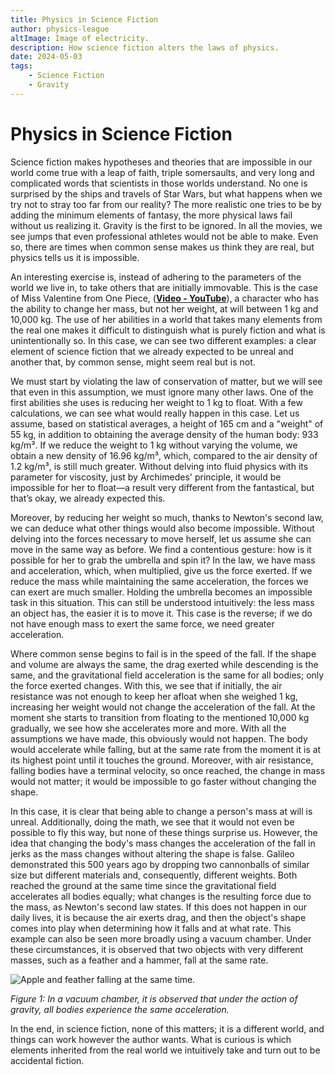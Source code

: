```yaml
---
title: Physics in Science Fiction
author: physics-league
altImage: Image of electricity.
description: How science fiction alters the laws of physics.
date: 2024-05-03
tags:
    - Science Fiction
    - Gravity
---
```

# Physics in Science Fiction

Science fiction makes hypotheses and theories that are impossible in our world come true with a leap of faith, triple somersaults, and very long and complicated words that scientists in those worlds understand. No one is surprised by the ships and travels of Star Wars, but what happens when we try not to stray too far from our reality? The more realistic one tries to be by adding the minimum elements of fantasy, the more physical laws fail without us realizing it. Gravity is the first to be ignored. In all the movies, we see jumps that even professional athletes would not be able to make. Even so, there are times when common sense makes us think they are real, but physics tells us it is impossible.

An interesting exercise is, instead of adhering to the parameters of the world we live in, to take others that are initially immovable. This is the case of Miss Valentine from One Piece, ([**Video - YouTube**](https://youtu.be/BWcN6CzoTbA?si=tnVDBjI1CiPgH6ww)), a character who has the ability to change her mass, but not her weight, at will between 1 kg and 10,000 kg. The use of her abilities in a world that takes many elements from the real one makes it difficult to distinguish what is purely fiction and what is unintentionally so. In this case, we can see two different examples: a clear element of science fiction that we already expected to be unreal and another that, by common sense, might seem real but is not.

We must start by violating the law of conservation of matter, but we will see that even in this assumption, we must ignore many other laws. One of the first abilities she uses is reducing her weight to 1 kg to float. With a few calculations, we can see what would really happen in this case. Let us assume, based on statistical averages, a height of 165 cm and a "weight" of 55 kg, in addition to obtaining the average density of the human body: 933 kg/m³. If we reduce the weight to 1 kg without varying the volume, we obtain a new density of 16.96 kg/m³, which, compared to the air density of 1.2 kg/m³, is still much greater. Without delving into fluid physics with its parameter for viscosity, just by Archimedes' principle, it would be impossible for her to float—a result very different from the fantastical, but that’s okay, we already expected this.

Moreover, by reducing her weight so much, thanks to Newton's second law, we can deduce what other things would also become impossible. Without delving into the forces necessary to move herself, let us assume she can move in the same way as before. We find a contentious gesture: how is it possible for her to grab the umbrella and spin it? In the law, we have mass and acceleration, which, when multiplied, give us the force exerted. If we reduce the mass while maintaining the same acceleration, the forces we can exert are much smaller. Holding the umbrella becomes an impossible task in this situation. This can still be understood intuitively: the less mass an object has, the easier it is to move it. This case is the reverse; if we do not have enough mass to exert the same force, we need greater acceleration.

Where common sense begins to fail is in the speed of the fall. If the shape and volume are always the same, the drag exerted while descending is the same, and the gravitational field acceleration is the same for all bodies; only the force exerted changes. With this, we see that if initially, the air resistance was not enough to keep her afloat when she weighed 1 kg, increasing her weight would not change the acceleration of the fall. At the moment she starts to transition from floating to the mentioned 10,000 kg gradually, we see how she accelerates more and more. With all the assumptions we have made, this obviously would not happen. The body would accelerate while falling, but at the same rate from the moment it is at its highest point until it touches the ground. Moreover, with air resistance, falling bodies have a terminal velocity, so once reached, the change in mass would not matter; it would be impossible to go faster without changing the shape.

In this case, it is clear that being able to change a person's mass at will is unreal. Additionally, doing the math, we see that it would not even be possible to fly this way, but none of these things surprise us. However, the idea that changing the body's mass changes the acceleration of the fall in jerks as the mass changes without altering the shape is false. Galileo demonstrated this 500 years ago by dropping two cannonballs of similar size but different materials and, consequently, different weights. Both reached the ground at the same time since the gravitational field accelerates all bodies equally; what changes is the resulting force due to the mass, as Newton's second law states. If this does not happen in our daily lives, it is because the air exerts drag, and then the object's shape comes into play when determining how it falls and at what rate. This example can also be seen more broadly using a vacuum chamber. Under these circumstances, it is observed that two objects with very different masses, such as a feather and a hammer, fall at the same rate.

![Apple and feather falling at the same time.](/images/contenido/fisica-en-la-ciencia-ficcion/manzana-y-pluma.webp)

*Figure 1: In a vacuum chamber, it is observed that under the action of gravity, all bodies experience the same acceleration.*

In the end, in science fiction, none of this matters; it is a different world, and things can work however the author wants. What is curious is which elements inherited from the real world we intuitively take and turn out to be accidental fiction.